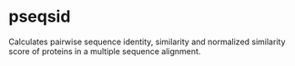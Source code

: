 # pseqsid
Calculates pairwise sequence identity, similarity and normalized similarity score of proteins in a multiple sequence alignment.
